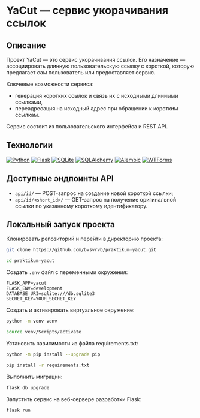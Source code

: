 # YaCut — сервис укорачивания ссылок

## Описание

Проект YaCut — это сервис укорачивания ссылок. Его назначение — ассоциировать длинную пользовательскую ссылку с короткой, которую предлагает сам пользователь или предоставляет сервис.

Ключевые возможности сервиса:

* генерация коротких ссылок и связь их с исходными длинными ссылками,
* переадресация на исходный адрес при обращении к коротким ссылкам.

Сервис состоит из пользовательского интерфейса и REST API.

## Технологии

[![Python](https://img.shields.io/badge/Python-3.9-000000?logo=python)](https://www.python.org/)
[![Flask](https://img.shields.io/badge/Flask-2.0-000000?&logo=flask)](https://flask.palletsprojects.com/)
[![SQLite](https://img.shields.io/badge/SQLite-3-000000?logo=sqlite)](https://www.sqlite.org/)
[![SQLAlchemy](https://img.shields.io/badge/SQLAlchemy-1.4-000000)](https://www.sqlalchemy.org/)
[![Alembic](https://img.shields.io/badge/Alembic-1.7-000000)](https://alembic.sqlalchemy.org/)
[![WTForms](https://img.shields.io/badge/WTForms-3.0-000000)](https://wtforms.readthedocs.io/)

## Доступные эндпоинты API

* `api/id/` — POST-запрос на создание новой короткой ссылки;
* `api/id/<short_id>/` — GET-запрос на получение оригинальной ссылки по указанному короткому идентификатору.

## Локальный запуск проекта

Клонировать репозиторий и перейти в директорию проекта:

```bash
git clone https://github.com/bvsvrvb/praktikum-yacut.git
```

```bash
cd praktikum-yacut
```

Создать `.env` файл с переменными окружения:

```
FLASK_APP=yacut
FLASK_ENV=development
DATABASE_URI=sqlite:///db.sqlite3
SECRET_KEY=YOUR_SECRET_KEY
```

Cоздать и активировать виртуальное окружение:

```bash
python -m venv venv
```

```bash
source venv/Scripts/activate
```

Установить зависимости из файла requirements.txt:

```bash
python -m pip install --upgrade pip
```

```bash
pip install -r requirements.txt
```

Выполнить миграции:

```bash
flask db upgrade
```

Запустить сервис на веб-сервере разработки Flask:

```bash
flask run
```
